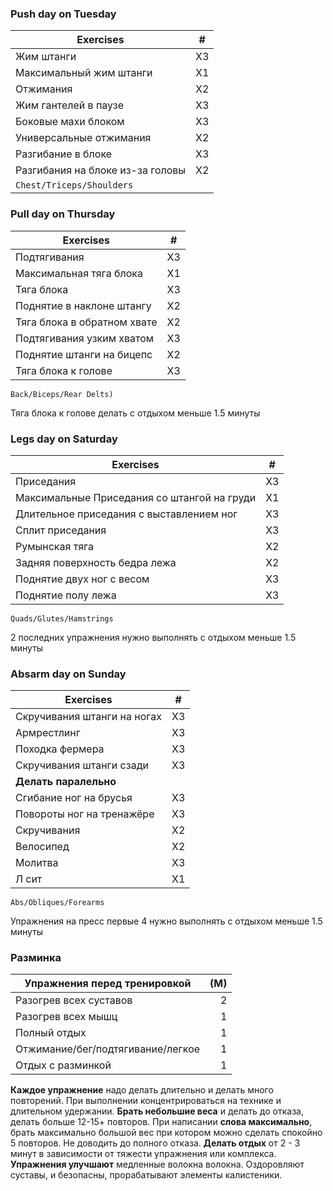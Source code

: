 
### Push day on Tuesday 
Exercises | #
--- | :---:
Жим штанги | X3
Максимальный жим штанги | X1
Отжимания | X2
Жим гантелей в паузе | X3
Боковые махи блоком | X3
Универсальные отжимания | X2
Разгибание в блоке | X3
Разгибания на блоке из-за головы| X2
`Chest/Triceps/Shoulders` | 


### Pull day on Thursday
Exercises | #
--- | :---:
Подтягивания | X3
Максимальная тяга блока | X1
Тяга блока | X3
Поднятие в наклоне штангу | X2
Тяга блока в обратном хвате | X2
Подтягивания узким хватом | X3
Поднятие штанги на бицепс | X2
Тяга блока к голове | X3
`Back/Biceps/Rear Delts)`

Тяга блока к голове делать с отдыхом меньше 1.5 минуты

### Legs day on Saturday
Exercises | #
--- | :---:
Приседания | X3
Максимальные Приседания со штангой на груди | X1
Длительное приседания с выставлением ног | X3
Сплит приседания | X3
Румынская тяга | X2
Задняя поверхность бедра лежа | X2
Поднятие двух ног с весом | X3
Поднятие полу лежа | X3
`Quads/Glutes/Hamstrings`

2 последних упражнения нужно выполнять c отдыхом меньше 1.5 минуты

### Absarm day on Sunday
Exercises | #
--- | :---:
Скручивания штанги на ногах | X3
Армрестлинг | X3
Походка фермера | X3
Скручивания штанги сзади | X3
**Делать паралельно** | 
Сгибание ног на брусья | X3
Повороты ног на тренажёре | X3
Скручивания | X2
Велосипед | X2
Молитва | X3
Л сит | X1
`Abs/Obliques/Forearms`

Упражнения на пресс первые 4 нужно выполнять c отдыхом меньше 1.5 минуты

### Разминка
Упражнения перед тренировкой | (М)
--- | ---:
Разогрев всех суставов | 2 
Разогрев всех мышц | 1
Полный отдых | 1
Отжимание/бег/подтягивание/легкое | 1
Отдых с разминкой| 1

**Каждое упражнение** надо делать длительно и делать много повторений. При выполнении концентрироваться на технике и длительном удержании.
**Брать небольшие веса** и делать до отказа, делать больше 12-15+ повторов.
При написании **слова максимально**, брать максимально большой вес при котором можно сделать спокойно 5 повторов. Не доводить до полного отказа.
**Делать отдых** от 2 - 3 минут в зависимости от тяжести упражнения или комплекса.
**Упражнения улучшают** медленные волокна волокна. Оздоровляют суставы, и безопасны, прорабатывают элементы калистеники.
